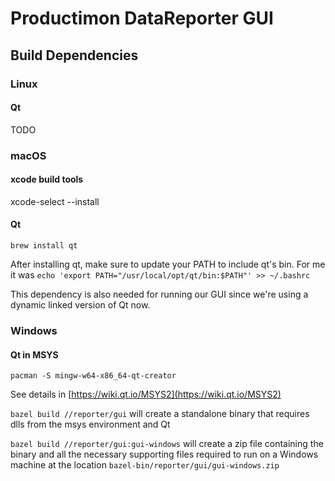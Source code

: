 # Productimon DataReporter GUI

## Build Dependencies

### Linux

#### Qt
TODO

### macOS

#### xcode build tools
xcode-select --install

#### Qt
`brew install qt`

After installing qt, make sure to update your PATH to include qt's bin. For me it was `echo 'export PATH="/usr/local/opt/qt/bin:$PATH"' >> ~/.bashrc`

This dependency is also needed for running our GUI since we're using a dynamic linked version of Qt now.

### Windows
#### Qt in MSYS
`pacman -S mingw-w64-x86_64-qt-creator`

See details in [https://wiki.qt.io/MSYS2](https://wiki.qt.io/MSYS2)

`bazel build //reporter/gui` will create a standalone binary that requires dlls from the msys environment and Qt

`bazel build //reporter/gui:gui-windows` will create a zip file containing the binary and all the necessary supporting files required to run on a Windows machine at the location `bazel-bin/reporter/gui/gui-windows.zip`
